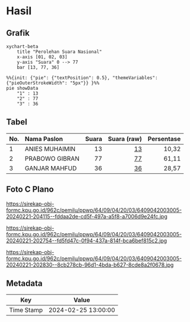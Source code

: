 # Hasil

## Grafik

```mermaid
xychart-beta
    title "Perolehan Suara Nasional"
    x-axis [01, 02, 03]
    y-axis "Suara" 0 --> 77
    bar [13, 77, 36]
```

```mermaid
%%{init: {"pie": {"textPosition": 0.5}, "themeVariables": {"pieOuterStrokeWidth": "5px"}} }%%
pie showData
    "1" : 13
    "2" : 77
    "3" : 36
```

## Tabel

| No. | Nama Paslon    | Suara | Suara (raw) | Persentase |
|:--- |:-------------- | -----:| -----------:| ----------:|
| 1   | ANIES MUHAIMIN | 13    | [13][p-1]   | 10,32      |
| 2   | PRABOWO GIBRAN | 77    | [77][p-2]   | 61,11      |
| 3   | GANJAR MAHFUD  | 36    | [36][p-3]   | 28,57      |


[p-1]: https://github.com/gigit-pemilu/pemilu-2024/blob/main/pilpres/hitung-suara/sub/64-kalimantan-timur/sub/09-penajam-paser-utara/sub/04-sepaku/sub/2003-suka-raja/sub/005-tps/sub/paslon-1.txt
[p-2]: https://github.com/gigit-pemilu/pemilu-2024/blob/main/pilpres/hitung-suara/sub/64-kalimantan-timur/sub/09-penajam-paser-utara/sub/04-sepaku/sub/2003-suka-raja/sub/005-tps/sub/paslon-2.txt
[p-3]: https://github.com/gigit-pemilu/pemilu-2024/blob/main/pilpres/hitung-suara/sub/64-kalimantan-timur/sub/09-penajam-paser-utara/sub/04-sepaku/sub/2003-suka-raja/sub/005-tps/sub/paslon-3.txt

## Foto C Plano

https://sirekap-obj-formc.kpu.go.id/962c/pemilu/ppwp/64/09/04/20/03/6409042003005-20240221-204115--fddaa2de-cd5f-497a-a5f8-a7006d9e24fc.jpg

https://sirekap-obj-formc.kpu.go.id/962c/pemilu/ppwp/64/09/04/20/03/6409042003005-20240221-202754--fd5fd47c-0f94-437a-814f-bca6bef815c2.jpg

https://sirekap-obj-formc.kpu.go.id/962c/pemilu/ppwp/64/09/04/20/03/6409042003005-20240221-202830--8cb278cb-96d1-4bda-b627-8cde8a2f0678.jpg


## Metadata

| Key        | Value               |
| ---------- | ------------------- |
| Time Stamp | 2024-02-25 13:00:00 |



